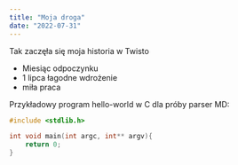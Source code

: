 ```yaml
---
title: "Moja droga"
date: "2022-07-31"
---
```


Tak zaczęła się moja historia w Twisto

- Miesiąc odpoczynku
- 1 lipca łagodne wdrożenie
- miła praca

Przykładowy program hello-world w C dla próby parser MD:

```c
#include <stdlib.h>

int void main(int argc, int** argv){
    return 0;
}
```
